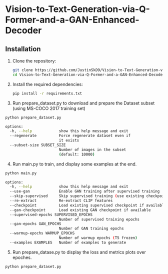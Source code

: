 # Vision-to-Text-Generation-via-Q-Former-and-a-GAN-Enhanced-Decoder

## Installation

1. Clone the repository:
    ```bash
    git clone https://github.com/JustinSkD9/Vision-to-Text-Generation-via-Q-Former-and-a-GAN-Enhanced-Decoder.git
    cd Vision-to-Text-Generation-via-Q-Former-and-a-GAN-Enhanced-Decoder
    ```

2. Install the required dependencies:
    ```bash
    pip install -r requirements.txt
    ```

3. Run prepare_dataset.py to download and prepare the Dataset subset (using MS-COCO 2017 training set)
```bash
python prepare_dataset.py

options:
  -h, --help            show this help message and exit    
  --regenerate          Force regenerate dataset even if   
                        it exists
  --subset-size SUBSET_SIZE
                        Number of images in the subset     
                        (default: 10000)
```
4. Run main.py to train, and display some examples at the end.
```bash
python main.py

options:
  -h, --help            show this help message and exit
  --use-gan             Enable GAN training after supervised training
  --skip-supervised     Skip supervised training (use existing checkpoint)
  --re-extract          Re-extract CLIP features
  --checkpoint          Load existing supervised checkpoint if available
  --gan-checkpoint      Load existing GAN checkpoint if available
  --supervised-epochs SUPERVISED_EPOCHS
                        Number of supervised training epochs
  --gan-epochs GAN_EPOCHS
                        Number of GAN training epochs
  --warmup-epochs WARMUP_EPOCHS
                        Number of warmup epochs (T5 frozen)
  --examples EXAMPLES   Number of examples to generate
```
5. Run prepare_datase.py to display the loss and metrics plots over epoches.
```bash
python prepare_dataset.py
```